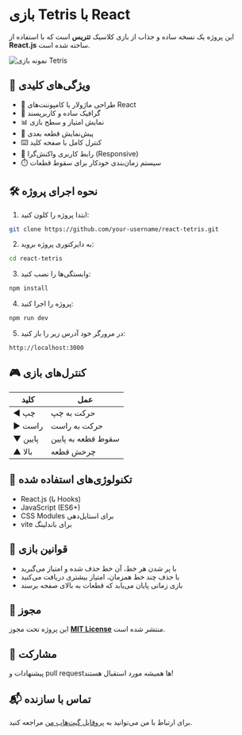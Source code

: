 # بازی Tetris با React

این پروژه یک نسخه ساده و جذاب از بازی کلاسیک **تتریس** است که با استفاده از **React.js** ساخته شده است.

![نمونه بازی Tetris](./tetris-screenshot.png)

## 🚀 ویژگی‌های کلیدی

- 🧩 طراحی ماژولار با کامپوننت‌های React
- 🎨 گرافیک ساده و کاربرپسند
- 📊 نمایش امتیاز و سطح بازی
- 🔮 پیش‌نمایش قطعه بعدی
- ⌨️ کنترل کامل با صفحه کلید
- 📱 رابط کاربری واکنش‌گرا (Responsive)
- ⏱️ سیستم زمان‌بندی خودکار برای سقوط قطعات

## 🛠️ نحوه اجرای پروژه

1. ابتدا پروژه را کلون کنید:
```bash
git clone https://github.com/your-username/react-tetris.git
```

2. به دایرکتوری پروژه بروید:
```bash
cd react-tetris
```

3. وابستگی‌ها را نصب کنید:
```bash
npm install
```

4. پروژه را اجرا کنید:
```bash
npm run dev
```

5. در مرورگر خود آدرس زیر را باز کنید:
```
http://localhost:3000
```

## 🎮 کنترل‌های بازی

| کلید       | عمل                |
|------------|--------------------|
| ◄ چپ       | حرکت به چپ         |
| ► راست     | حرکت به راست       |
| ▼ پایین    | سقوط قطعه به پایین       |
| ▲ بالا     | چرخش قطعه         |

## 🧰 تکنولوژی‌های استفاده شده

- React.js (با Hooks)
- JavaScript (ES6+)
- CSS Modules برای استایل‌دهی
- vite برای باندلینگ

## 📜 قوانین بازی

- با پر شدن هر خط، آن خط حذف شده و امتیاز می‌گیرید
- با حذف چند خط همزمان، امتیاز بیشتری دریافت می‌کنید
- بازی زمانی پایان می‌یابد که قطعات به بالای صفحه برسند

## 📄 مجوز

این پروژه تحت مجوز **[MIT License](LICENSE)** منتشر شده است.

## 🤝 مشارکت

پیشنهادات و pull request‌ها همیشه مورد استقبال هستند!

## 📬 تماس با سازنده

برای ارتباط با من می‌توانید به [پروفایل گیت‌هاب من](https://github.com/lansow) مراجعه کنید.
```
